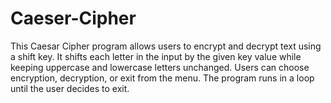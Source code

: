 # Caeser-Cipher
This Caesar Cipher program allows users to encrypt and decrypt text using a shift key. It shifts each letter in the input by the given key value while keeping uppercase and lowercase letters unchanged. Users can choose encryption, decryption, or exit from the menu. The program runs in a loop until the user decides to exit.
